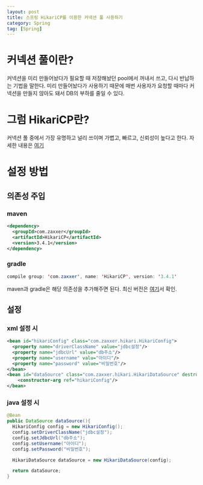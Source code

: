 ```yaml
---
layout: post
title: 스프링 HikariCP를 이용한 커넥션 풀 사용하기
category: Spring
tag: [Spring]
---
```


# 커넥션 풀이란?

커넥션을 미리 만들어놨다가 필요할 때 저장해놨던 pool에서 꺼내서 쓰고, 다시 반납하는 기법을 말한다. 미리 만들어놨다가 사용하기 때문에 매번 사용자가 요청할 때마다 커넥션을 만들지 않아도 돼서 DB의 부하를 줄일 수 있다.

# 그럼 HikariCP란?

커넥션 풀 중에서 가장 유명하고 널리 쓰이며 가볍고, 빠르고, 신뢰성이 높다고 한다. 자세한 내용은 [여기](https://github.com/brettwooldridge/HikariCP)

# 설정 방법

## 의존성 주입

### maven

```xml
<dependency>
  <groupId>com.zaxxer</groupId>
  <artifactId>HikariCP</artifactId>
  <version>3.4.1</version>
</dependency>
```

### gradle

```java
compile group: 'com.zaxxer', name: 'HikariCP', version: '3.4.1'
```

maven과 gradle은 해당 의존성을 추가해주면 된다. 최신 버전은 [여기](https://mvnrepository.com/artifact/com.zaxxer/HikariCP)서 확인.

## 설정

### xml 설정 시

```xml
<bean id="hikariConfig" class="com.zaxxer.hikari.HikariConfig">
  <property name="driverClassName" value="jdbc설정"/>
  <property name="jdbcUrl" value="db주소"/>
  <property name="username" valu="아이디"/>
  <property name="password" value="비밀번호"/>
</bean>
<bean id="dataSource" class="com.zaxxer.hikari.HikariDataSource" destroy-method="close">
    <constructor-arg ref="hikariConfig"/>
</bean>
```

### java 설정 시

```java
@Bean
public DataSource dataSource(){
  HikariConfig config = new HikariConfig();
  config.setDriverClassName("jdbc설정");
  config.setJdbcUrl("db주소");
  config.setUsername("아이디");
  config.setPassword("비밀번호");

  HikariDataSource dataSource = new HikariDataSource(config);

  return dataSource;
}
```
